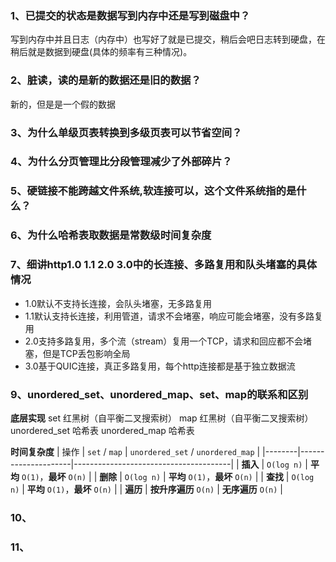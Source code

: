 ### 1、已提交的状态是数据写到内存中还是写到磁盘中？
写到内存中并且日志（内存中）也写好了就是已提交，稍后会吧日志转到硬盘，在稍后就是数据到硬盘(具体的频率有三种情况)。

### 2、脏读，读的是新的数据还是旧的数据？
新的，但是是一个假的数据

### 3、为什么单级页表转换到多级页表可以节省空间？

### 4、为什么分页管理比分段管理减少了外部碎片？

### 5、硬链接不能跨越文件系统,软连接可以，这个文件系统指的是什么？

### 6、为什么哈希表取数据是常数级时间复杂度

### 7、细讲http1.0 1.1 2.0 3.0中的长连接、多路复用和队头堵塞的具体情况
- 1.0默认不支持长连接，会队头堵塞，无多路复用
- 1.1默认支持长连接，利用管道，请求不会堵塞，响应可能会堵塞，没有多路复用
- 2.0支持多路复用，多个流（stream）复用一个TCP，请求和回应都不会堵塞，但是TCP丢包影响全局
- 3.0基于QUIC连接，真正多路复用，每个http连接都是基于独立数据流

### 9、unordered_set、unordered_map、set、map的联系和区别
**底层实现**
set	    红黑树（自平衡二叉搜索树）
map	    红黑树（自平衡二叉搜索树）
unordered_set	哈希表
unordered_map	哈希表

 **时间复杂度**
| 操作   | `set` / `map`       | `unordered_set` / `unordered_map`     |
|--------|---------------------|---------------------------------------|
| **插入** | `O(log n)`          | **平均** `O(1)`，**最坏** `O(n)`       |
| **删除** | `O(log n)`          | **平均** `O(1)`，**最坏** `O(n)`       |
| **查找** | `O(log n)`          | **平均** `O(1)`，**最坏** `O(n)`       |
| **遍历** | **按升序遍历** `O(n)` | **无序遍历** `O(n)`                    |

### 10、
### 11、

